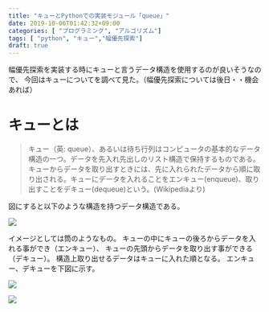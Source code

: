 ```yaml
---
title: "キューとPythonでの実装モジュール「queue」"
date: 2019-10-06T01:42:32+09:00
categories: [ "プログラミング", "アルゴリズム"]
tags: [ "python", "キュー","幅優先探索"]
draft: true
---
```


幅優先探索を実装する時にキューと言うデータ構造を使用するのが良いそうなので、
今回はキューについてを調べて見た。（幅優先探索については後日・・機会あれば）

# キューとは

>キュー（英: queue）、あるいは待ち行列はコンピュータの基本的なデータ構造の一つ。データを先入れ先出しのリスト構造で保持するものである。キューからデータを取り出すときには、先に入れられたデータから順に取り出される。キューにデータを入れることをエンキュー(enqueue)、取り出すことをデキュー(dequeue)という。(Wikipediaより)

図にすると以下のような構造を持つデータ構造である。

![](/img/queue_example.png)

イメージとしては筒のようなもの。
キューの中にキューの後ろからデータを入れる事ができ（エンキュー）、
キューの先頭からデータを取り出す事ができる（デキュー）。
構造上取り出せるデータはキューに入れた順となる。
エンキュー、デキューを下図に示す。

![](/img/queue_enqueue.png)

![](/img/queue_dequeue.png)

